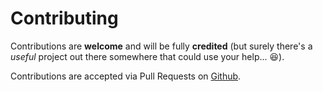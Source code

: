 # Contributing

Contributions are **welcome** and will be fully **credited** (but surely there's a *useful* project out 
there somewhere that could use your help... :laughing:).

Contributions are accepted via Pull Requests on [Github](https://github.com/coderabbi/nocturne).
